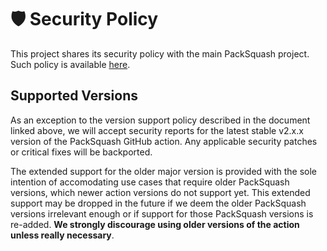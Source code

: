 # 🛡️ Security Policy

This project shares its security policy with the main PackSquash project. Such
policy is available
[here](https://github.com/ComunidadAylas/PackSquash/blob/master/SECURITY.md).

## Supported Versions

As an exception to the version support policy described in the document linked
above, we will accept security reports for the latest stable v2.x.x version of
the PackSquash GitHub action. Any applicable security patches or critical fixes
will be backported.

The extended support for the older major version is provided with the sole
intention of accomodating use cases that require older PackSquash versions,
which newer action versions do not support yet. This extended support may be
dropped in the future if we deem the older PackSquash versions irrelevant enough
or if support for those PackSquash versions is re-added. **We strongly
discourage using older versions of the action unless really necessary**.
